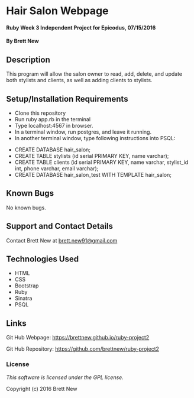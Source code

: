 # Hair Salon Webpage

#### Ruby Week 3 Independent Project for Epicodus, 07/15/2016

#### By Brett New

## Description

This program will allow the salon owner to read, add, delete, and update both stylists and clients, as well as adding clients to stylists.

## Setup/Installation Requirements

* Clone this repository
* Run ruby app.rb in the terminal
* Type localhost:4567 in browser.
* In a terminal window, run postgres, and leave it running.
* In another terminal window, type following instructions into PSQL:
- CREATE DATABASE hair_salon;
- CREATE TABLE stylists (id serial PRIMARY KEY, name varchar);
- CREATE TABLE clients (id serial PRIMARY KEY, name varchar, stylist_id int, phone varchar, email varchar);
- CREATE DATABASE hair_salon_test WITH TEMPLATE hair_salon;

## Known Bugs

No known bugs.

## Support and Contact Details

Contact Brett New at brett.new91@gmail.com

## Technologies Used

* HTML
* CSS
* Bootstrap
* Ruby
* Sinatra
* PSQL

## Links

Git Hub Webpage: https://brettnew.github.io/ruby-project2

Git Hub Repository: https://github.com/brettnew/ruby-project2

### License

*This software is licensed under the GPL license.*

Copyright (c) 2016 Brett New
